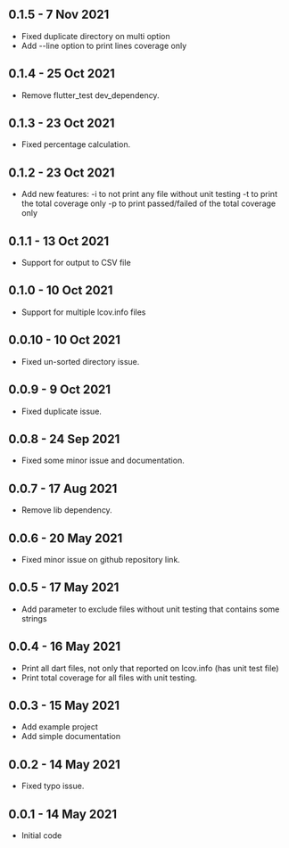 ## 0.1.5 - 7 Nov 2021

* Fixed duplicate directory on multi option
* Add --line option to print lines coverage only

## 0.1.4 - 25 Oct 2021

* Remove flutter_test dev_dependency.

## 0.1.3 - 23 Oct 2021

* Fixed percentage calculation.

## 0.1.2 - 23 Oct 2021

* Add new features:
 -i to not print any file without unit testing
 -t to print the total coverage only
 -p to print passed/failed of the total coverage only

## 0.1.1 - 13 Oct 2021

* Support for output to CSV file

## 0.1.0 - 10 Oct 2021

* Support for multiple lcov.info files

## 0.0.10 - 10 Oct 2021

* Fixed un-sorted directory issue.

## 0.0.9 - 9 Oct 2021

* Fixed duplicate issue.

## 0.0.8 - 24 Sep 2021

* Fixed some minor issue and documentation.

## 0.0.7 - 17 Aug 2021

* Remove lib dependency.

## 0.0.6 - 20 May 2021

* Fixed minor issue on github repository link.

## 0.0.5 - 17 May 2021

* Add parameter to exclude files without unit testing that contains some strings

## 0.0.4 - 16 May 2021

* Print all dart files, not only that reported on lcov.info (has unit test file)
* Print total coverage for all files with unit testing.

## 0.0.3 - 15 May 2021

* Add example project
* Add simple documentation

## 0.0.2 - 14 May 2021

* Fixed typo issue.

## 0.0.1 - 14 May 2021

* Initial code
